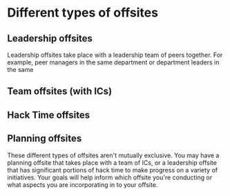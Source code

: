 # Different types of offsites

## Leadership offsites
Leadership offsites take place with a leadership team of peers together. For example, peer managers in the same department or department leaders in the same

## Team offsites (with ICs)

## Hack Time offsites

## Planning offsites

These different types of offsites aren't mutually exclusive. You may have a planning offsite that takes place with a team of ICs, or a leadership offsite that has significant portions of hack time to make progress on a variety of initiatives. Your goals will help inform which offsite you're conducting or what aspects you are incorporating in to your offsite.